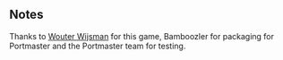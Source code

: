 ## Notes

Thanks to [Wouter Wijsman](https://github.com/sharkwouter/laserkombat) for this game, Bamboozler for packaging for Portmaster and the Portmaster team for testing.

